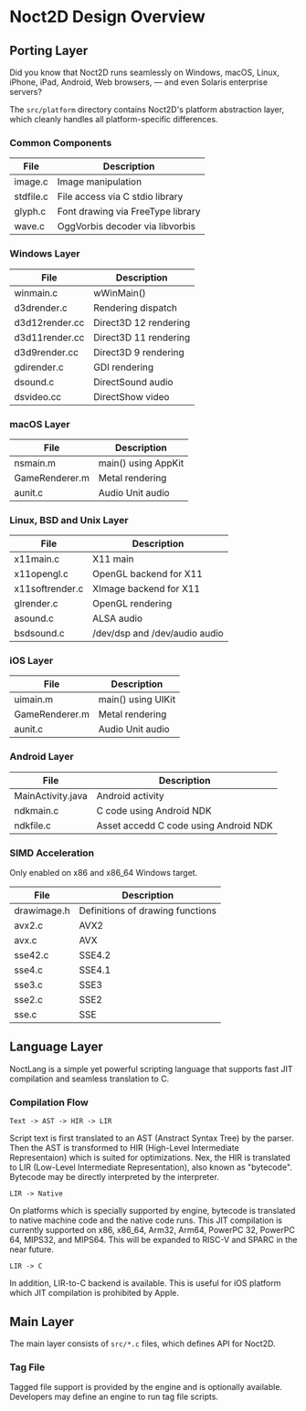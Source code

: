 Noct2D Design Overview
======================

## Porting Layer

Did you know that Noct2D runs seamlessly on Windows, macOS, Linux, iPhone,
iPad, Android, Web browsers, — and even Solaris enterprise servers?

The `src/platform` directory contains Noct2D's platform abstraction layer,
which cleanly handles all platform-specific differences.

### Common Components

|File           |Description                         |
|---------------|------------------------------------|
|image.c        |Image manipulation                  |
|stdfile.c      |File access via C stdio library     |
|glyph.c        |Font drawing via FreeType library   |
|wave.c         |OggVorbis decoder via libvorbis     |

### Windows Layer

|File           |Description                         |
|---------------|------------------------------------|
|winmain.c      |wWinMain()                          |
|d3drender.c    |Rendering dispatch                  |
|d3d12render.cc |Direct3D 12 rendering               |
|d3d11render.cc |Direct3D 11 rendering               |
|d3d9render.cc  |Direct3D 9 rendering                |
|gdirender.c    |GDI rendering                       |
|dsound.c       |DirectSound audio                   |
|dsvideo.cc     |DirectShow video                    |

### macOS Layer

|File           |Description                         |
|---------------|------------------------------------|
|nsmain.m       |main() using AppKit                 |
|GameRenderer.m |Metal rendering                     |
|aunit.c        |Audio Unit audio                    |

### Linux, BSD and Unix Layer

|File           |Description                         |
|---------------|------------------------------------|
|x11main.c      |X11 main                            |
|x11opengl.c    |OpenGL backend for X11              |
|x11softrender.c|XImage backend for X11              |
|glrender.c     |OpenGL rendering                    |
|asound.c       |ALSA audio                          |
|bsdsound.c     |/dev/dsp and /dev/audio audio       |

### iOS Layer

|File           |Description                         |
|---------------|------------------------------------|
|uimain.m       |main() using UIKit                  |
|GameRenderer.m |Metal rendering                     |
|aunit.c        |Audio Unit audio                    |

### Android Layer

|File              |Description                           |
|------------------|--------------------------------------|
|MainActivity.java |Android activity                      |
|ndkmain.c         |C code using Android NDK              |
|ndkfile.c         |Asset accedd C code using Android NDK |

### SIMD Acceleration

Only enabled on x86 and x86_64 Windows target.

|File           |Description                         |
|---------------|------------------------------------|
|drawimage.h    |Definitions of drawing functions    |
|avx2.c         |AVX2                                |
|avx.c          |AVX                                 |
|sse42.c        |SSE4.2                              |
|sse4.c         |SSE4.1                              |
|sse3.c         |SSE3                                |
|sse2.c         |SSE2                                |
|sse.c          |SSE                                 |

## Language Layer

NoctLang is a simple yet powerful scripting language that supports
fast JIT compilation and seamless translation to C.

### Compilation Flow

```
Text -> AST -> HIR -> LIR
```

Script text is first translated to an AST (Anstract Syntax Tree) by the
parser. Then the AST is transformed to HIR (High-Level Intermediate
Representaion) which is suited for optimizations. Nex, the HIR is translated
to LIR (Low-Level Intermediate Representation), also known as
"bytecode". Bytecode may be directly interpreted by the interpreter.

```
LIR -> Native
```

On platforms which is specially supported by engine, bytecode is translated to
native machine code and the native code runs. This JIT compilation is
currently supported on x86, x86_64, Arm32, Arm64, PowerPC 32, PowerPC 64,
MIPS32, and MIPS64. This will be expanded to RISC-V and SPARC in the near
future.

```
LIR -> C
```

In addition, LIR-to-C backend is available. This is useful for iOS platform
which JIT compilation is prohibited by Apple.

## Main Layer

The main layer consists of `src/*.c` files, which defines API for Noct2D.

### Tag File

Tagged file support is provided by the engine and is optionally available.
Developers may define an engine to run tag file scripts.
